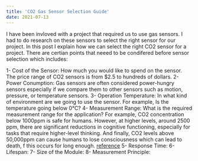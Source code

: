 ```yaml
---
title: 'CO2 Gas Sensor Selection Guide'
date: 2021-07-13
---
```


I have been invloved with a project that required us to use gas sensors. I had to do research on these sensors to select the right sensor for our project. In this post I explain how we can select the right CO2 sensor for a project. There are certian points that neeed to be condifered before sensor selection which includes:

1- Cost of the Sensor: How much you would like to spend on the sensor. The price range of CO2 sensors is from $2.5 to hundreds of dollars.
2- Power Conumption: Gas sensors are often considered power-hungry sensors especially if we compare them to other sensors such as motion, pressure, or temperature sensors.
3- Operation Temperature: In what kind of environment are we going to use the sensor. For example, Is the temperature going below 0℃?
4- Measurement Range: What is the required measurement range for the application? For example, CO2 concentration below 1000ppm is safe for humans. However, at higher levels, around 2500 ppm, there are significant reductions in cognitive functioning, especially for tasks that require higher-level thinking. And finally, CO2 levels above 50,000ppm can cause humans to lose consciousness which can lead to death, f this occurs for long enough. [reference](https://learn.kaiterra.com/en/air-academy/is-carbon-dioxide-harmful-to-people)
5- Response Time:
6- Lifespan:
7- Size of the Module:
8- Measurement Principle:



